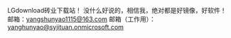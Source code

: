 LGdownload砖业下载站！
没什么好说的，相信我，绝对都是好镜像，好软件！
邮箱：yangshunyao1115@163.com
邮箱（工作用）：yanghunyao@syjituan.onmicrosoft.com
